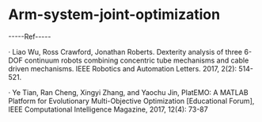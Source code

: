 # Arm-system-joint-optimization
 -----Ref----- 
 
· Liao Wu, Ross Crawford, Jonathan Roberts. Dexterity analysis of three 
6-DOF continuum robots combining concentric tube mechanisms and cable 
driven mechanisms. IEEE Robotics and Automation Letters. 2017, 2(2): 
514-521.

· Ye Tian, Ran Cheng, Xingyi Zhang, and Yaochu Jin, PlatEMO: A MATLAB Platform 
for Evolutionary Multi-Objective Optimization [Educational Forum],
IEEE Computational Intelligence Magazine, 2017, 12(4): 73-87
